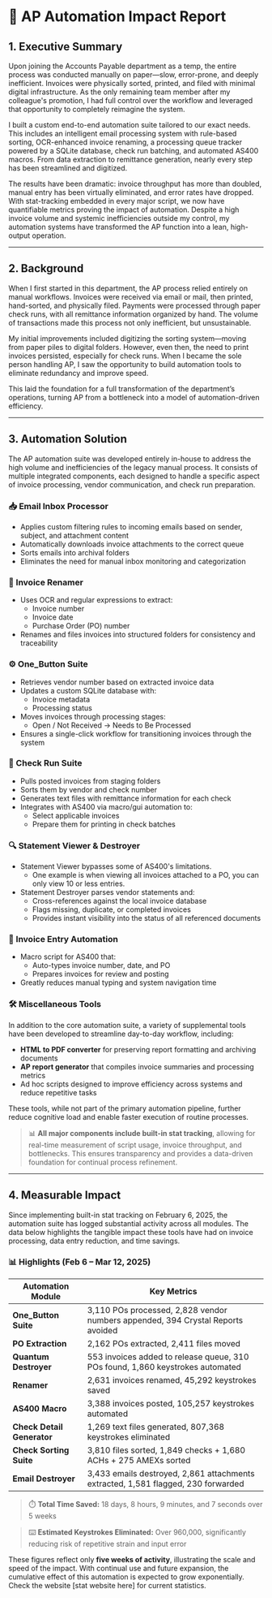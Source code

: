 # 🧾 AP Automation Impact Report

## 1. Executive Summary

Upon joining the Accounts Payable department as a temp, the entire process was conducted manually on paper—slow, error-prone, and deeply inefficient. Invoices were physically sorted, printed, and filed with minimal digital infrastructure. As the only remaining team member after my colleague's promotion, I had full control over the workflow and leveraged that opportunity to completely reimagine the system.

I built a custom end-to-end automation suite tailored to our exact needs. This includes an intelligent email processing system with rule-based sorting, OCR-enhanced invoice renaming, a processing queue tracker powered by a SQLite database, check run batching, and automated AS400 macros. From data extraction to remittance generation, nearly every step has been streamlined and digitized.

The results have been dramatic: invoice throughput has more than doubled, manual entry has been virtually eliminated, and error rates have dropped. With stat-tracking embedded in every major script, we now have quantifiable metrics proving the impact of automation. Despite a high invoice volume and systemic inefficiencies outside my control, my automation systems have transformed the AP function into a lean, high-output operation.

---

## 2. Background

When I first started in this department, the AP process relied entirely on manual workflows. Invoices were received via email or mail, then printed, hand-sorted, and physically filed. Payments were processed through paper check runs, with all remittance information organized by hand. The volume of transactions made this process not only inefficient, but unsustainable.

My initial improvements included digitizing the sorting system—moving from paper piles to digital folders. However, even then, the need to print invoices persisted, especially for check runs. When I became the sole person handling AP, I saw the opportunity to build automation tools to eliminate redundancy and improve speed.

This laid the foundation for a full transformation of the department’s operations, turning AP from a bottleneck into a model of automation-driven efficiency.

---

## 3. Automation Solution

The AP automation suite was developed entirely in-house to address the high volume and inefficiencies of the legacy manual process. It consists of multiple integrated components, each designed to handle a specific aspect of invoice processing, vendor communication, and check run preparation.

### 📥 Email Inbox Processor
- Applies custom filtering rules to incoming emails based on sender, subject, and attachment content
- Automatically downloads invoice attachments to the correct queue
- Sorts emails into archival folders
- Eliminates the need for manual inbox monitoring and categorization

### 🧾 Invoice Renamer
- Uses OCR and regular expressions to extract:
  - Invoice number
  - Invoice date
  - Purchase Order (PO) number
- Renames and files invoices into structured folders for consistency and traceability

### ⚙️ One_Button Suite
- Retrieves vendor number based on extracted invoice data
- Updates a custom SQLite database with:
  - Invoice metadata
  - Processing status
- Moves invoices through processing stages:
  - Open / Not Received → Needs to Be Processed
- Ensures a single-click workflow for transitioning invoices through the system

### 🏦 Check Run Suite
- Pulls posted invoices from staging folders
- Sorts them by vendor and check number
- Generates text files with remittance information for each check
- Integrates with AS400 via macro/gui automation to:
  - Select applicable invoices
  - Prepare them for printing in check batches

### 🔍 Statement Viewer & Destroyer
- Statement Viewer bypasses some of AS400's limitations. 
  - One example is when viewing all invoices attached to a PO, you can only view 10 or less entries.
- Statement Destroyer parses vendor statements and:
  - Cross-references against the local invoice database
  - Flags missing, duplicate, or completed invoices
  - Provides instant visibility into the status of all referenced documents

### 🤖 Invoice Entry Automation
- Macro script for AS400 that:
  - Auto-types invoice number, date, and PO
  - Prepares invoices for review and posting
- Greatly reduces manual typing and system navigation time

### 🛠️ Miscellaneous Tools
In addition to the core automation suite, a variety of supplemental tools have been developed to streamline day-to-day workflow, including:

- **HTML to PDF converter** for preserving report formatting and archiving documents
- **AP report generator** that compiles invoice summaries and processing metrics
- Ad hoc scripts designed to improve efficiency across systems and reduce repetitive tasks

These tools, while not part of the primary automation pipeline, further reduce cognitive load and enable faster execution of routine processes.

> 📊 **All major components include built-in stat tracking**, allowing for real-time measurement of script usage, invoice throughput, and bottlenecks. This ensures transparency and provides a data-driven foundation for continual process refinement.

---

## 4. Measurable Impact

Since implementing built-in stat tracking on February 6, 2025, the automation suite has logged substantial activity across all modules. The data below highlights the tangible impact these tools have had on invoice processing, data entry reduction, and time savings.

### 📊 Highlights (Feb 6 – Mar 12, 2025)

| Automation Module            | Key Metrics                                                      |
|-----------------------------|------------------------------------------------------------------|
| **One_Button Suite**         | 3,110 POs processed, 2,828 vendor numbers appended, 394 Crystal Reports avoided |
| **PO Extraction**            | 2,162 POs extracted, 2,411 files moved                           |
| **Quantum Destroyer**        | 553 invoices added to release queue, 310 POs found, 1,860 keystrokes automated |
| **Renamer**                  | 2,631 invoices renamed, 45,292 keystrokes saved                 |
| **AS400 Macro**              | 3,388 invoices posted, 105,257 keystrokes automated              |
| **Check Detail Generator**   | 1,269 text files generated, 807,368 keystrokes eliminated         |
| **Check Sorting Suite**      | 3,810 files sorted, 1,849 checks + 1,680 ACHs + 275 AMEXs sorted |
| **Email Destroyer**          | 3,433 emails destroyed, 2,861 attachments extracted, 1,581 flagged, 230 forwarded |

> ⏱️ **Total Time Saved:** 18 days, 8 hours, 9 minutes, and 7 seconds over 5 weeks

> ⌨️ **Estimated Keystrokes Eliminated:** Over 960,000, significantly reducing risk of repetitive strain and input error

These figures reflect only **five weeks of activity**, illustrating the scale and speed of the impact. With continual use and future expansion, the cumulative effect of this automation is expected to grow exponentially. Check the website [stat website here] for current statistics. 

